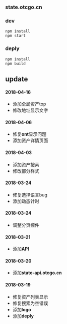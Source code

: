### state.otcgo.cn


### dev
```
npm install
npm start
```


### deply
```
npm install 
npm build
```


## update

#### 2018-04-16
* 添加全局资产top
* 修改地址显示文字

#### 2018-04-06
* 修复**ont**显示问题
* 添加资产详情页面


#### 2018-04-03
* 添加资产搜索
* 修改部分样式

#### 2018-03-24
* 修复选择语言bug
* 添加动态计时


#### 2018-03-24
* 调整分页控件

#### 2018-03-21
* 添加**API**

#### 2018-03-20
* 添加**state-api.otcgo.cn**


#### 2018-03-19
* 修复资产列表显示
* 修复搜索为空错误
* 添加**logo**
* 添加**deply**